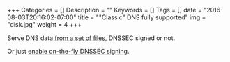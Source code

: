 +++
Categories = []
Description = ""
Keywords = []
Tags = []
date = "2016-08-03T20:16:02-07:00"
title = "\"Classic\" DNS fully supported"
img = "disk.jpg"
weight = 4
+++

Serve DNS data [from a set of
files](https://github.com/miekg/coredns/tree/master/middleware/file/README.md), DNSSEC signed
or not.

Or just
[enable on-the-fly DNSSEC
signing](https://github.com/miekg/coredns/tree/master/middleware/dnssec/README.md).
